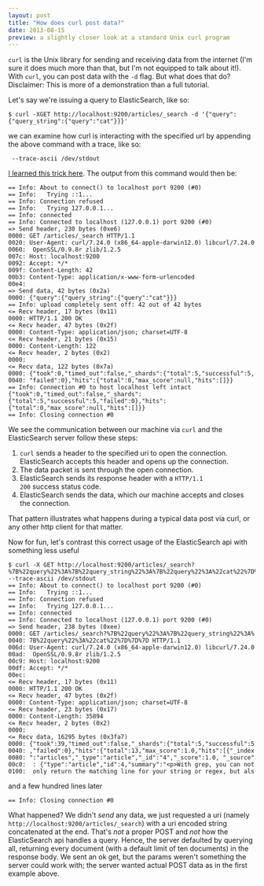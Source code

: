 ```yaml
---
layout: post
title: "How does curl post data?"
date: 2013-08-15
preview: a slightly closer look at a standard Unix curl program
---
```


<code>curl</code> is the Unix library for sending and receiving data from the internet (I'm sure it does much more than that, but I'm not equipped to talk about it!). With <code>curl</code>, you can post data with the <code>-d</code> flag. But what does that do? Disclaimer: This is more of a demonstration than a full tutorial.

Let's say we're issuing a query to ElasticSearch, like so:

    $ curl -XGET http://localhost:9200/articles/_search -d '{"query":{"query_string":{"query":"cat"}}}'

we can examine how curl is interacting with the specified url by appending the above command with a trace, like so:

     --trace-ascii /dev/stdout

[I learned this trick here](http://superuser.com/questions/291424/how-do-you-display-post-data-with-curl). The output from this command would then be:

    == Info: About to connect() to localhost port 9200 (#0)
    == Info:   Trying ::1...
    == Info: Connection refused
    == Info:   Trying 127.0.0.1...
    == Info: connected
    == Info: Connected to localhost (127.0.0.1) port 9200 (#0)
    => Send header, 230 bytes (0xe6)
    0000: GET /articles/_search HTTP/1.1
    0020: User-Agent: curl/7.24.0 (x86_64-apple-darwin12.0) libcurl/7.24.0
    0060:  OpenSSL/0.9.8r zlib/1.2.5
    007c: Host: localhost:9200
    0092: Accept: */*
    009f: Content-Length: 42
    00b3: Content-Type: application/x-www-form-urlencoded
    00e4:
    => Send data, 42 bytes (0x2a)
    0000: {"query":{"query_string":{"query":"cat"}}}
    == Info: upload completely sent off: 42 out of 42 bytes
    <= Recv header, 17 bytes (0x11)
    0000: HTTP/1.1 200 OK
    <= Recv header, 47 bytes (0x2f)
    0000: Content-Type: application/json; charset=UTF-8
    <= Recv header, 21 bytes (0x15)
    0000: Content-Length: 122
    <= Recv header, 2 bytes (0x2)
    0000:
    <= Recv data, 122 bytes (0x7a)
    0000: {"took":0,"timed_out":false,"_shards":{"total":5,"successful":5,
    0040: "failed":0},"hits":{"total":0,"max_score":null,"hits":[]}}
    == Info: Connection #0 to host localhost left intact
    {"took":0,"timed_out":false,"_shards":{"total":5,"successful":5,"failed":0},"hits":{"total":0,"max_score":null,"hits":[]}}
    == Info: Closing connection #0

We see the communication between our machine via <code>curl</code> and the ElasticSearch server follow these steps:

1. <code>curl</code> sends a header to the specified uri to open the connection. ElasticSearch accepts this header and opens up the connection.
2. The data packet is sent through the open connection.
3. ElasticSearch sends its response header with a <code>HTTP/1.1 200</code> success status code.
4. ElasticSearch sends the data, which our machine accepts and closes the connection.

That pattern illustrates what happens during a typical data post via curl, or any other http client for that matter.

Now for fun, let's contrast this correct usage of the ElasticSearch api with something less useful

    $ curl -X GET http://localhost:9200/articles/_search?%7B%22query%22%3A%7B%22query_string%22%3A%7B%22query%22%3A%22cat%22%7D%7D%7D  --trace-ascii /dev/stdout
    == Info: About to connect() to localhost port 9200 (#0)
    == Info:   Trying ::1...
    == Info: Connection refused
    == Info:   Trying 127.0.0.1...
    == Info: connected
    == Info: Connected to localhost (127.0.0.1) port 9200 (#0)
    => Send header, 238 bytes (0xee)
    0000: GET /articles/_search?%7B%22query%22%3A%7B%22query_string%22%3A%
    0040: 7B%22query%22%3A%22cat%22%7D%7D%7D HTTP/1.1
    006d: User-Agent: curl/7.24.0 (x86_64-apple-darwin12.0) libcurl/7.24.0
    00ad:  OpenSSL/0.9.8r zlib/1.2.5
    00c9: Host: localhost:9200
    00df: Accept: */*
    00ec:
    <= Recv header, 17 bytes (0x11)
    0000: HTTP/1.1 200 OK
    <= Recv header, 47 bytes (0x2f)
    0000: Content-Type: application/json; charset=UTF-8
    <= Recv header, 23 bytes (0x17)
    0000: Content-Length: 35894
    <= Recv header, 2 bytes (0x2)
    0000:
    <= Recv data, 16295 bytes (0x3fa7)
    0000: {"took":39,"timed_out":false,"_shards":{"total":5,"successful":5
    0040: ,"failed":0},"hits":{"total":13,"max_score":1.0,"hits":[{"_index
    0080: ":"articles","_type":"article","_id":"4","_score":1.0, "_source"
    00c0:  : {"type":"article","id":4,"summary":"<p>With grep, you can not
    0100:  only return the matching line for your string or regex, but als

and a few hundred lines later

    == Info: Closing connection #0

What happened? We didn't *send* any data, we just requested a uri (namely <code>http://localhost:9200/articles/_search</code>) with a uri encoded string concatenated at the end. That's *not* a proper POST and *not* how the ElasticSearch api handles a query. Hence, the server defaulted by querying all, returning every document (with a default limit of ten documents) in the response body. We sent an ok get, but the params weren't something the server could work with; the server wanted actual POST data as in the first example above.
